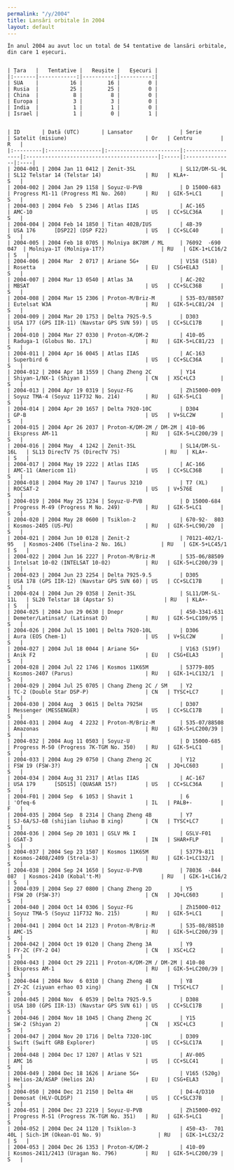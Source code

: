 ```yaml
---
permalink: "/y/2004"
title: Lansări orbitale în 2004
layout: default
---
```


    În anul 2004 au avut loc un total de 54 tentative de lansări orbitale, din care 1 eșecuri.
    
    
    | Țara   |   Tentative |   Reușite |   Eșecuri |
    |:-------|------------:|----------:|----------:|
    | SUA    |          16 |        16 |         0 |
    | Rusia  |          25 |        25 |         0 |
    | China  |           8 |         8 |         0 |
    | Europa |           3 |         3 |         0 |
    | India  |           1 |         1 |         0 |
    | Israel |           1 |         0 |         1 |
    
    
    | ID       | Dată (UTC)       | Lansator               | Serie            | Satelit (misiune)                         | Or   | Centru         | R   |
    |:---------|:-----------------|:-----------------------|:-----------------|:------------------------------------------|:-----|:---------------|:----|
    | 2004-001 | 2004 Jan 11 0412 | Zenit-3SL              | SL12/DM-SL-9L    | SL12 Telstar 14 (Telstar 14)              | RU   | KLA+-          | S   |
    | 2004-002 | 2004 Jan 29 1158 | Soyuz-U-PVB            | D 15000-683      | Progress M1-11 (Progress M1 No. 260)      | RU   | GIK-5+LC1      | S   |
    | 2004-003 | 2004 Feb  5 2346 | Atlas IIAS             | AC-165           | AMC-10                                    | US   | CC+SLC36A      | S   |
    | 2004-004 | 2004 Feb 14 1850 | Titan 402B/IUS         | 4B-39            | USA 176      [DSP22] (DSP F22)            | US   | CC+SLC40       | S   |
    | 2004-005 | 2004 Feb 18 0705 | Molniya 8K78M / ML     | 76092  -690 047  | Molniya-1T (Molniya-1T?)                  | RU   | GIK-1+LC16/2   | S   |
    | 2004-006 | 2004 Mar  2 0717 | Ariane 5G+             | V158 (518)       | Rosetta                                   | EU   | CSG+ELA3       | S   |
    | 2004-007 | 2004 Mar 13 0540 | Atlas 3A               | AC-202           | MBSAT                                     | US   | CC+SLC36B      | S   |
    | 2004-008 | 2004 Mar 15 2306 | Proton-M/Briz-M        | 535-03/88507     | Eutelsat W3A                              | RU   | GIK-5+LC81/24  | S   |
    | 2004-009 | 2004 Mar 20 1753 | Delta 7925-9.5         | D303             | USA 177 (GPS IIR-11) (Navstar GPS SVN 59) | US   | CC+SLC17B      | S   |
    | 2004-010 | 2004 Mar 27 0330 | Proton-K/DM-2          | 410-05           | Raduga-1 (Globus No. 17L)                 | RU   | GIK-5+LC81/23  | S   |
    | 2004-011 | 2004 Apr 16 0045 | Atlas IIAS             | AC-163           | Superbird 6                               | US   | CC+SLC36A      | S   |
    | 2004-012 | 2004 Apr 18 1559 | Chang Zheng 2C         | Y14              | Shiyan-1/NX-1 (Shiyan 1)                  | CN   | XSC+LC3        | S   |
    | 2004-013 | 2004 Apr 19 0319 | Soyuz-FG               | Zh15000-009      | Soyuz TMA-4 (Soyuz 11F732 No. 214)        | RU   | GIK-5+LC1      | S   |
    | 2004-014 | 2004 Apr 20 1657 | Delta 7920-10C         | D304             | GP-B                                      | US   | V+SLC2W        | S   |
    | 2004-015 | 2004 Apr 26 2037 | Proton-K/DM-2M / DM-2M | 410-06           | Ekspress AM-11                            | RU   | GIK-5+LC200/39 | S   |
    | 2004-016 | 2004 May  4 1242 | Zenit-3SL              | SL14/DM-SL-16L   | SL13 DirecTV 7S (DirecTV 7S)              | RU   | KLA+-          | S   |
    | 2004-017 | 2004 May 19 2222 | Atlas IIAS             | AC-166           | AMC-11 (Americom 11)                      | US   | CC+SLC36B      | S   |
    | 2004-018 | 2004 May 20 1747 | Taurus 3210            | T7 (XL)          | ROCSAT-2                                  | US   | V+576E         | S   |
    | 2004-019 | 2004 May 25 1234 | Soyuz-U-PVB            | D 15000-684      | Progress M-49 (Progress M No. 249)        | RU   | GIK-5+LC1      | S   |
    | 2004-020 | 2004 May 28 0600 | Tsiklon-2              | 670-92-  803     | Kosmos-2405 (US-PU)                       | RU   | GIK-5+LC90/20  | S   |
    | 2004-021 | 2004 Jun 10 0128 | Zenit-2                | 70121-402/1-95   | Kosmos-2406 (Tselina-2 No. 16L)           | RU   | GIK-5+LC45/1   | S   |
    | 2004-022 | 2004 Jun 16 2227 | Proton-M/Briz-M        | 535-06/88509     | Intelsat 10-02 (INTELSAT 10-02)           | RU   | GIK-5+LC200/39 | S   |
    | 2004-023 | 2004 Jun 23 2254 | Delta 7925-9.5         | D305             | USA 178 (GPS IIR-12) (Navstar GPS SVN 60) | US   | CC+SLC17B      | S   |
    | 2004-024 | 2004 Jun 29 0358 | Zenit-3SL              | SL11/DM-SL-11L   | SL20 Telstar 18 (Apstar 5)                | RU   | KLA+-          | S   |
    | 2004-025 | 2004 Jun 29 0630 | Dnepr                  | 450-3341-631     | Demeter/Latinsat/ (Latinsat D)            | RU   | GIK-5+LC109/95 | S   |
    | 2004-026 | 2004 Jul 15 1001 | Delta 7920-10L         | D306             | Aura (EOS Chem-1)                         | US   | V+SLC2W        | S   |
    | 2004-027 | 2004 Jul 18 0044 | Ariane 5G+             | V163 (519f)      | Anik F2                                   | EU   | CSG+ELA3       | S   |
    | 2004-028 | 2004 Jul 22 1746 | Kosmos 11K65M          | 53779-805        | Kosmos-2407 (Parus)                       | RU   | GIK-1+LC132/1  | S   |
    | 2004-029 | 2004 Jul 25 0705 | Chang Zheng 2C / SM    | Y2               | TC-2 (Double Star DSP-P)                  | CN   | TYSC+LC7       | S   |
    | 2004-030 | 2004 Aug  3 0615 | Delta 7925H            | D307             | Messenger (MESSENGER)                     | US   | CC+SLC17B      | S   |
    | 2004-031 | 2004 Aug  4 2232 | Proton-M/Briz-M        | 535-07/88508     | Amazonas                                  | RU   | GIK-5+LC200/39 | S   |
    | 2004-032 | 2004 Aug 11 0503 | Soyuz-U                | D 15000-685      | Progress M-50 (Progress 7K-TGM No. 350)   | RU   | GIK-5+LC1      | S   |
    | 2004-033 | 2004 Aug 29 0750 | Chang Zheng 2C         | Y12              | FSW 19 (FSW-3?)                           | CN   | JQ+LC603       | S   |
    | 2004-034 | 2004 Aug 31 2317 | Atlas IIAS             | AC-167           | USA 179      [SDS15] (QUASAR 15?)         | US   | CC+SLC36A      | S   |
    | 2004-F01 | 2004 Sep  6 1053 | Shavit 1               | 6                | 'Ofeq-6                                   | IL   | PALB+-         | F   |
    | 2004-035 | 2004 Sep  8 2314 | Chang Zheng 4B         | Y7               | SJ-6A/SJ-6B (shijian liuhao B xing)       | CN   | TYSC+LC7       | S   |
    | 2004-036 | 2004 Sep 20 1031 | GSLV Mk I              | GSLV-F01         | GSAT-3                                    | IN   | SHAR+FLP       | S   |
    | 2004-037 | 2004 Sep 23 1507 | Kosmos 11K65M          | 53779-811        | Kosmos-2408/2409 (Strela-3)               | RU   | GIK-1+LC132/1  | S   |
    | 2004-038 | 2004 Sep 24 1650 | Soyuz-U-PVB            | 78036  -844 087  | Kosmos-2410 (Kobal't-M)                   | RU   | GIK-1+LC16/2   | S   |
    | 2004-039 | 2004 Sep 27 0800 | Chang Zheng 2D         | Y5               | FSW 20 (FSW-3?)                           | CN   | JQ+LC603       | S   |
    | 2004-040 | 2004 Oct 14 0306 | Soyuz-FG               | Zh15000-012      | Soyuz TMA-5 (Soyuz 11F732 No. 215)        | RU   | GIK-5+LC1      | S   |
    | 2004-041 | 2004 Oct 14 2123 | Proton-M/Briz-M        | 535-08/88510     | AMC-15                                    | RU   | GIK-5+LC200/39 | S   |
    | 2004-042 | 2004 Oct 19 0120 | Chang Zheng 3A         | Y9               | FY-2C (FY-2 O4)                           | CN   | XSC+LC2        | S   |
    | 2004-043 | 2004 Oct 29 2211 | Proton-K/DM-2M / DM-2M | 410-08           | Ekspress AM-1                             | RU   | GIK-5+LC200/39 | S   |
    | 2004-044 | 2004 Nov  6 0310 | Chang Zheng 4B         | Y8               | ZY-2C (ziyuan erhao 03 xing)              | CN   | TYSC+LC7       | S   |
    | 2004-045 | 2004 Nov  6 0539 | Delta 7925-9.5         | D308             | USA 180 (GPS IIR-13) (Navstar GPS SVN 61) | US   | CC+SLC17B      | S   |
    | 2004-046 | 2004 Nov 18 1045 | Chang Zheng 2C         | Y15              | SW-2 (Shiyan 2)                           | CN   | XSC+LC3        | S   |
    | 2004-047 | 2004 Nov 20 1716 | Delta 7320-10C         | D309             | Swift (Swift GRB Explorer)                | US   | CC+SLC17A      | S   |
    | 2004-048 | 2004 Dec 17 1207 | Atlas V 521            | AV-005           | AMC 16                                    | US   | CC+SLC41       | S   |
    | 2004-049 | 2004 Dec 18 1626 | Ariane 5G+             | V165 (520g)      | Helios-2A/ASAP (Helios 2A)                | EU   | CSG+ELA3       | S   |
    | 2004-050 | 2004 Dec 21 2150 | Delta 4H               | D4-4/D310        | Demosat (HLV-OLDSP)                       | US   | CC+SLC37B      | S   |
    | 2004-051 | 2004 Dec 23 2219 | Soyuz-U-PVB            | Zh15000-092      | Progress M-51 (Progress 7K-TGM No. 351)   | RU   | GIK-5+LC1      | S   |
    | 2004-052 | 2004 Dec 24 1120 | Tsiklon-3              | 450-43-  701 40L | Sich-1M (Okean-O1 No. 9)                  | RU   | GIK-1+LC32/2   | S   |
    | 2004-053 | 2004 Dec 26 1353 | Proton-K/DM-2          | 410-09           | Kosmos-2411/2413 (Uragan No. 796)         | RU   | GIK-5+LC200/39 | S   |

